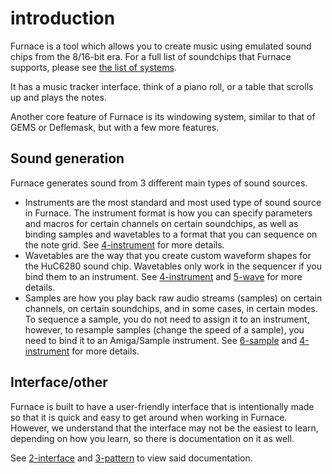# introduction

Furnace is a tool which allows you to create music using emulated sound chips from the 8/16-bit era.
For a full list of soundchips that Furnace supports, please see [the list of systems](https://github.com/tildearrow/furnace/tree/master/papers/doc/7-systems).

It has a music tracker interface. think of a piano roll, or a table that scrolls up and plays the notes.

Another core feature of Furnace is its windowing system, similar to that of GEMS or Deflemask, but with a few more features.

## Sound generation

Furnace generates sound from 3 different main types of sound sources.
 - Instruments are the most standard and most used type of sound source in Furnace.
The instrument format is how you can specify parameters and macros for certain channels on certain soundchips, as well as binding samples and wavetables to a format that you can sequence on the note grid.
See [4-instrument](https://github.com/tildearrow/furnace/tree/master/papers/doc/4-instrument) for more details.
 - Wavetables are the way that you create custom waveform shapes for the HuC6280 sound chip.
Wavetables only work in the sequencer if you bind them to an instrument. See [4-instrument](https://github.com/tildearrow/furnace/tree/master/papers/doc/4-instrument) and [5-wave](https://github.com/tildearrow/furnace/tree/master/papers/doc/5-wave) for more details.
 - Samples are how you play back raw audio streams (samples) on certain channels, on certain soundchips, and in some cases, in certain modes.
To sequence a sample, you do not need to assign it to an instrument, however, to resample samples (change the speed of a sample), you need to bind it to an Amiga/Sample instrument.
See [6-sample](https://github.com/tildearrow/furnace/tree/master/papers/doc/6-sample) and [4-instrument](https://github.com/tildearrow/furnace/tree/master/papers/doc/4-instrument) for more details.

## Interface/other

Furnace is built to have a user-friendly interface that is intentionally made so that it is quick and easy to get around when working in Furnace.
However, we understand that the interface may not be the easiest to learn, depending on how you learn, so there is documentation on it as well.

See [2-interface](https://github.com/tildearrow/furnace/tree/master/papers/doc/2-interface) and [3-pattern](https://github.com/tildearrow/furnace/tree/master/papers/doc/3-pattern) to view said documentation.
